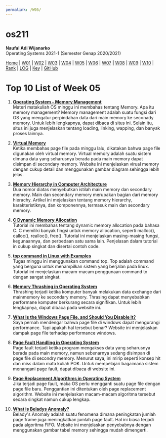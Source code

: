 ```yaml
---
permalink: /W05/
---
```

# os211

**Naufal Adi Wijanarko**<br>
Operating Systems 2021-1 (Semester Genap 2020/2021)


[Home](https://naufaladi35.github.io/os211/) |
[W01](https://naufaladi35.github.io/os211/W01/) |
[W02](https://naufaladi35.github.io/os211/W02/) |
[W03](https://naufaladi35.github.io/os211/W03/) |
[W04](https://naufaladi35.github.io/os211/W04/) |
[W05](https://naufaladi35.github.io/os211/W05/) |
[W06](https://naufaladi35.github.io/os211/W06/) |
[W07](https://naufaladi35.github.io/os211/W07/) |
[W08](https://naufaladi35.github.io/os211/W08/) |
[W09](https://naufaladi35.github.io/os211/W09/) |
[W10](https://naufaladi35.github.io/os211/W10/) |
[Rank](https://naufaladi35.github.io/os211/TXT/myrank.txt) |
[LOG](https://naufaladi35.github.io/os211/TXT/mylog.txt) |
[Key](https://naufaladi35.github.io/os211/TXT/mypubkey.txt) |
[GitHub](https://github.com/naufaladi35/os211)
<br>
# Top 10 List of Week 05

1. [**Operating System - Memory Management**](https://www.tutorialspoint.com/operating_system/os_memory_management.htm)<br>
   Materi matakuliah OS minggu ini membahas tentang Memory. Apa itu memory management? Memory management adalah suatu fungsi dari OS yang mengatur perpindahan data dari main memory ke seconady memory. Untuk lebih lengkapnya, dapat dibaca di situs ini. Selain itu, situs ini juga menjelaskan tentang loading, linking, wapping, dan banyak proses lainnya.

2. [**Virtual Memory**](https://www.geeksforgeeks.org/virtual-memory-in-operating-system/)<br>
   Ketika membahas page file pada minggu lalu, dikatakan bahwa page file digunakan oleh virtual memory. Virtual memory adalah suatu sistem dimana data yang seharusnya berada pada main memory dapat disimpan di secondary memory. Website ini menjelaskan virual memory dengan cukup detail dan menggunakan gambar diagram sehingga lebih jelas.

3. [**Memory Hierarchy in Computer Architecture**](https://www.elprocus.com/memory-hierarchy-in-computer-architecture/)<br>
   Dua nomor diatas menyebutkan istilah main memory dan secondary memory. Main dan secondary memory merupakan bagian dari memory hierachy. Artikel ini mejelaskan tentang memory hierarchy, karakteristiknya, dan komponennya, termasuk main dan secondary memory.

4. [**C Dynamic Memory Allocation**](https://www.programiz.com/c-programming/c-dynamic-memory-allocation)<br>
   Tutorial ini membahas tentang dynamic memory allocation pada bahasa C. C memiliki banyak fingsi untuk memory allocation, seperti malloc(), calloc(), realloc(), free(). Tutorial ini menjelaskan masing-masing fungsi, kegunaannya, dan perbedaan satu sama lain. Penjelasan dalam tutorial in cukup singkat dan disertai contoh code.

5. [**top command in Linux with Examples**](https://www.geeksforgeeks.org/top-command-in-linux-with-examples/)<br>
   Tugas minggu ini menggunakan command top. Top adalah command yang berguna untuk menampilkan sistem yang berjalan pada linux. Tutorial ini menjelaskan macam-macam penggunaan command to dengan sangat singkat.

6. [**Memory Thrashing in Operating System**](http://www.thrashing.com/thrashing-in-computer-science.html)<br>
   Thrashing terjadi ketika komputer banyak melakukan data exchange dari mainmemory ke secondary memory. Thrasing dapat menyebabkan performane komputer berkurang secara signifikan. Untuk lebih lengkapnya, dapat dibaca pada website ini.

7. [**What Is the Windows Page File, and Should You Disable It?**](https://www.howtogeek.com/126430/htg-explains-what-is-the-windows-page-file-and-should-you-disable-it/)<br>
   Saya pernah mendengar bahwa page file di windows dapat mengurangi performance. Tapi apakah hal tersebut benar? Website ini menjelaskan dampak page file terhadap performance windows.

8. [**Page Fault Handling in Operating System**](https://www.geeksforgeeks.org/page-fault-handling-in-operating-system/)<br>
   Page fault terjadi ketika program mengakses data yang seharusnya berada pada main memory, namun sebenarnya sedang disimpan di page file di secondry memory. Menurut saya, ini mirip seperti konsep hit dan miss dalam mata kuliah POK. Untuk mempelajari bagaimana sistem menangani page fault, dapat dibaca di website ini.

9. [**Page Replacement Algorithms in Operating System**](https://www.geeksforgeeks.org/page-replacement-algorithms-in-operating-systems/)<br>
   Jika terjadi page fault, maka OS perlu mengganti suatu page file dengan page file baru. Penggantian ini ditentukan oleh page replacement algorithm. Website ini menjelaskan macam-macam algoritma tersebut secara singkat namun cukup lengkap.

10. [**What is Beladys Anomaly?**](https://afteracademy.com/blog/what-is-beladys-anomaly)<br>
   Belady's Anomaly adalah suatu fenomena dimana peningkatan jumlah page frame juga meningkatkan jumlah page fault. Hal ini biasa terjadi pada algoritma FIFO. Mebsite ini menjelaskan penyebabnya dengan menggunakan gambar tabel memory sehingga mudah dimengerti.
